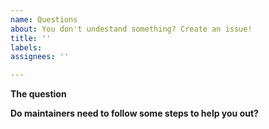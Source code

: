 ```yaml
---
name: Questions
about: You don't undestand something? Create an issue!
title: ''
labels: 
assignees: ''

---
```


**The question**
<!-- Try to be concise and specific, you may introduce code if you need it -->

**Do maintainers need to follow some steps to help you out?**
<!-- Explain the steps if the answer is yes -->
